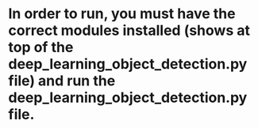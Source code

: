 # In order to run, you must have the correct modules installed (shows at top of the deep_learning_object_detection.py file) and run the deep_learning_object_detection.py file.
